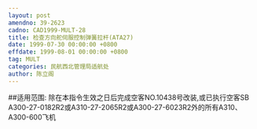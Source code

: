 ```yaml
---
layout: post
amendno: 39-2623
cadno: CAD1999-MULT-28
title: 检查方向舵伺服控制弹簧拉杆(ATA27)
date: 1999-07-30 00:00:00 +0800
effdate: 1999-08-01 00:00:00 +0800
tag: MULT
categories: 民航西北管理局适航处
author: 陈立阁
---
```


##适用范围:
除在本指令生效之日后完成空客NO.10438号改装,或已执行空客SB A300-27-0182R2或A310-27-2065R2或A300-27-6023R2外的所有A310、A300-600飞机

